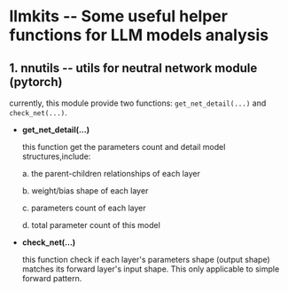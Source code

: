 # llmkits -- Some useful helper functions for LLM models analysis

## 1. nnutils -- utils for neutral network module (pytorch)

currently, this module provide two functions: `get_net_detail(...)` and `check_net(...)`. 

- <strong> get_net_detail(...) </strong>
  <p>this function get the parameters count and detail model structures,include:</p>
  <p>a. the parent-children relationships of each layer </p>
  <p>b. weight/bias shape of each layer </p>
  <p>c. parameters count of each layer </p>
  <p>d. total parameter count of this model</p>
<p>

- <strong> check_net(...) </strong>
  <p>this function check if each layer's parameters shape (output shape) matches its forward layer's input shape. This only applicable to simple forward pattern.</p>
